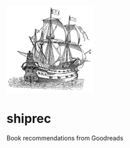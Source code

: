 <img src="img/shiprec.png"  width="200" height="200"> <br />

# shiprec  

Book recommendations from Goodreads